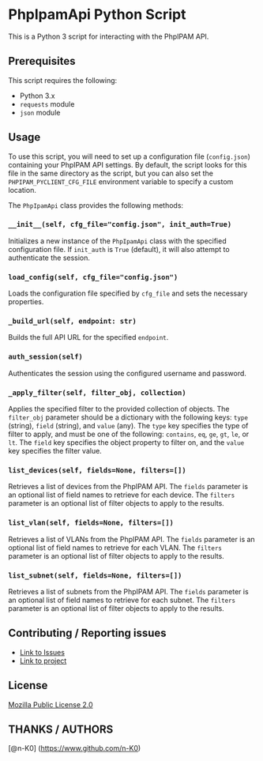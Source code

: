 # PhpIpamApi Python Script

This is a Python 3 script for interacting with the PhpIPAM API.

## Prerequisites

This script requires the following:

- Python 3.x
- `requests` module
- `json` module

## Usage

To use this script, you will need to set up a configuration file (`config.json`) containing your PhpIPAM API settings. By default, the script looks for this file in the same directory as the script, but you can also set the `PHPIPAM_PYCLIENT_CFG_FILE` environment variable to specify a custom location.

The `PhpIpamApi` class provides the following methods:

### `__init__(self, cfg_file="config.json", init_auth=True)`

Initializes a new instance of the `PhpIpamApi` class with the specified configuration file. If `init_auth` is `True` (default), it will also attempt to authenticate the session.

### `load_config(self, cfg_file="config.json")`

Loads the configuration file specified by `cfg_file` and sets the necessary properties.

### `_build_url(self, endpoint: str)`

Builds the full API URL for the specified `endpoint`.

### `auth_session(self)`

Authenticates the session using the configured username and password.

### `_apply_filter(self, filter_obj, collection)`

Applies the specified filter to the provided collection of objects. The `filter_obj` parameter should be a dictionary with the following keys: `type` (string), `field` (string), and `value` (any). The `type` key specifies the type of filter to apply, and must be one of the following: `contains`, `eq`, `ge`, `gt`, `le`, or `lt`. The `field` key specifies the object property to filter on, and the `value` key specifies the filter value.

### `list_devices(self, fields=None, filters=[])`

Retrieves a list of devices from the PhpIPAM API. The `fields` parameter is an optional list of field names to retrieve for each device. The `filters` parameter is an optional list of filter objects to apply to the results.

### `list_vlan(self, fields=None, filters=[])`

Retrieves a list of VLANs from the PhpIPAM API. The `fields` parameter is an optional list of field names to retrieve for each VLAN. The `filters` parameter is an optional list of filter objects to apply to the results.

### `list_subnet(self, fields=None, filters=[])`

Retrieves a list of subnets from the PhpIPAM API. The `fields` parameter is an optional list of field names to retrieve for each subnet. The `filters` parameter is an optional list of filter objects to apply to the results.

## Contributing / Reporting issues

* [Link to Issues](https://github.com/n-K0/api_IPAMPHP/issues)
* [Link to project](https://github.com/n-K0/api_IPAMPHP/projects)

## License

[Mozilla Public License 2.0](https://www.mozilla.org/en-US/MPL/)

## THANKS / AUTHORS
 [@n-K0] (https://www.github.com/n-K0)
